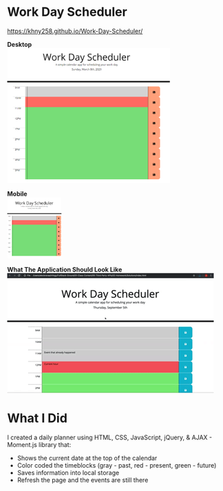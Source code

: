 # Work Day Scheduler

https://khny258.github.io/Work-Day-Scheduler/

<strong>Desktop</strong>
<br>
<img src="desktop.png" width="75%" height="75%">

<strong>Mobile</strong>
<br>
<img src="mobile.png" width="25%" height="25%">
<br>

<strong>What The Application Should Look Like</strong>
<br>
<img src="wds.gif">
<br>

# What I Did
I created a daily planner using HTML, CSS, JavaScript, jQuery, & AJAX - Moment.js library that:
- Shows the current date at the top of the calendar
- Color coded the timeblocks (gray - past, red - present, green - future)
- Saves information into local storage
- Refresh the page and the events are still there

